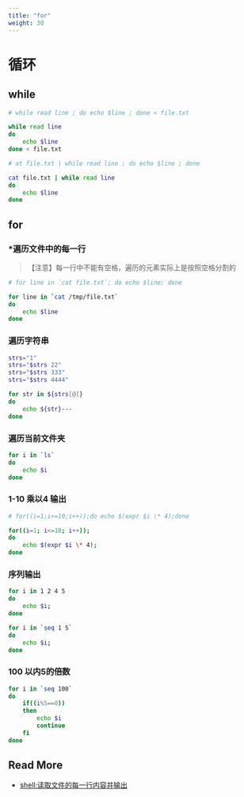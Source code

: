 ```yaml
---
title: "for"
weight: 30
---
```




# 循环

## while

``` bash
# while read line ; do echo $line ; done < file.txt

while read line
do
    echo $line
done < file.txt
```

``` bash
# at file.txt | while read line ; do echo $line ; done

cat file.txt | while read line
do
    echo $line
done
```



## for

### *遍历文件中的每一行

> 【注意】每一行中不能有空格，遍历的元素实际上是按照空格分割的

``` bash 
# for line in `cat file.txt`; do echo $line; done

for line in `cat /tmp/file.txt`
do
    echo $line
done
```



### 遍历字符串

```bash
strs="1"
strs="$strs 22"
strs="$strs 333"
strs="$strs 4444"

for str in ${strs[@]}
do
    echo ${str}---
done
```



### 遍历当前文件夹

``` bash
for i in `ls`
do 
    echo $i
done
```

### 1-10 乘以4 输出
``` bash
# for((i=1;i<=10;i++));do echo $(expr $i \* 4);done

for((i=1; i<=10; i++));
do 
    echo $(expr $i \* 4);
done
```

### 序列输出
``` bash
for i in 1 2 4 5
do 
    echo $i;
done
```

``` bash
for i in `seq 1 5`
do 
    echo $i;
done
```

### 100 以内5的倍数
``` bash
for i in `seq 100`
do 
    if((i%5==0))
    then
        echo $i
        continue
    fi
done
```



## Read More

- [shell:读取文件的每一行内容并输出](https://www.cnblogs.com/iloveyoucc/archive/2012/07/10/2585529.html)